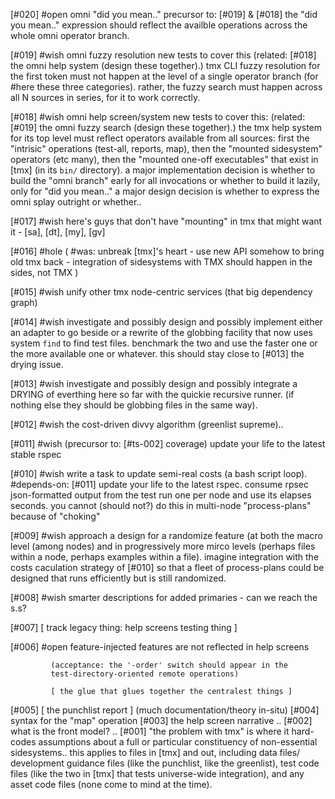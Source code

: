 [#020] #open omni "did you mean.."
             precursor to: [#019] & [#018]
             the "did you mean.." expression should reflect the availble
             operations across the whole omni operator branch.


[#019] #wish omni fuzzy resolution
             new tests to cover this
             (related: [#018] the omni help system (design these together).)
             tmx CLI fuzzy resolution for the first token must not happen
             at the level of a single operator branch (for #here these
             three categories). rather, the fuzzy search must happen across
             all N sources in series, for it to work correctly.


[#018] #wish omni help screen/system
             new tests to cover this:
             (related: [#019] the omni fuzzy search (design these together).)
             the tmx help system for its top level must reflect operators
             available from all sources: first the "intrisic" operations
             (test-all, reports, map), then the "mounted sidesystem"
             operators (etc many), then the "mounted one-off executables"
             that exist in [tmx] (in its `bin/` directory). a major implementation
             decision is whether to build the "omni branch" early for all
             invocations or whether to build it lazily, only for "did you mean.."
             a major design decision is whether to express the omni splay
             outright or whether..


[#017] #wish here's guys that don't have "mounting" in tmx that might want it -
             [sa], [dt], [my], [gv]


[#016] #hole
             ( #was: unbreak [tmx]'s heart - use new API somehow to bring
               old tmx back
                - integration of sidesystems with TMX should happen in the sides, not TMX )

[#015] #wish unify other tmx node-centric services (that big dependency graph)


[#014] #wish investigate and possibly design and possibly implement either
             an adapter to go beside or a rewrite of the globbing facility
             that now uses system `find` to find test files. benchmark the
             two and use the faster one or the more available one or whatever.
             this should stay close to [#013] the drying issue.


[#013] #wish investigate and possibly design and possibly integrate
             a DRYING of everthing here so far with the quickie recursive
             runner. (if nothing else they should be globbing files in the
             same way).


[#012] #wish the cost-driven divvy algorithm (greenlist supreme)..


[#011] #wish (precursor to: [#ts-002] coverage)
             update your life to the latest stable rspec


[#010] #wish write a task to update semi-real costs (a bash script loop).
             #depends-on: [#011] update your life to the latest rspec.
             consume rpsec json-formatted output from the test run one
             per node and use its elapses seconds. you cannot (should not?)
             do this in multi-node "process-plans" because of "choking"


[#009] #wish approach a design for a randomize feature (at both the macro
             level (among nodes) and in progressively more mirco levels
             (perhaps files within a node, perhaps examples within a file).
             imagine integration with the costs caculation strategy of [#010]
             so that a fleet of process-plans could be designed that runs
             efficiently but is still randomized.


[#008] #wish smarter descriptions for added primaries - can we reach the s.s?

[#007]       [ track legacy thing: help screens testing thing ]

[#006] #open feature-injected features are not reflected in help screens

             (acceptance: the '-order' switch should appear in the
             test-directory-oriented remote operations)

             [ the glue that glues together the centralest things ]
[#005]       [ the punchlist report ]  (much documentation/theory in-situ)
[#004]       syntax for the "map" operation
[#003]       the help screen narrative ..
[#002]       what is the front model? ..
[#001]       "the problem with tmx" is where it hard-codes assumptions about
             a full or particular constituency of non-essential sidesystems..
             this applies to files in [tmx] and out, including data files/
             development guidance files (like the punchlist, like the
             greenlist), test code files (like the two in [tmx] that tests
             universe-wide integration), and any asset code files (none
             come to mind at the time).
